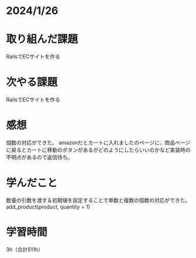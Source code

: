 # 2024/1/26
# 取り組んだ課題
RailsでECサイトを作る

# 次やる課題
RailsでECサイトを作る

# 感想
個数の対応ができた。
amazonだとカートに入れましたのページに、商品ページに戻るとカートに移動のボタンがあるがどのようにしたらいいのかなど実装時の不明点があるので返信待ち。

# 学んだこと
数量の引数を渡す＆初期値を設定することで単数と複数の個数の対応ができた。
add_product(product, quantity = 1)


# 学習時間
3h（合計511h）
